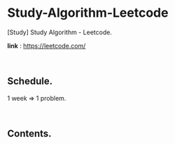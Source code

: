 # Study-Algorithm-Leetcode
[Study] Study Algorithm - Leetcode.

**link** : https://leetcode.com/

<br/>

## Schedule.

1 week => 1 problem.

<br/>

## Contents.
